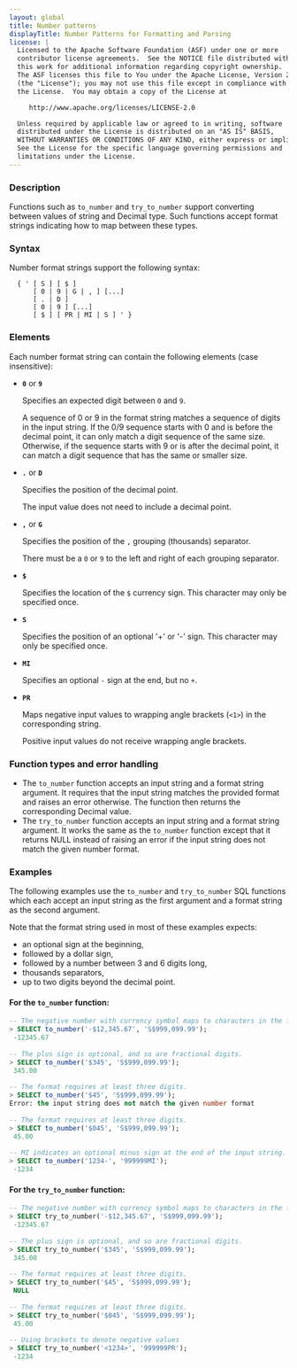 ```yaml
---
layout: global
title: Number patterns
displayTitle: Number Patterns for Formatting and Parsing
license: |
  Licensed to the Apache Software Foundation (ASF) under one or more
  contributor license agreements.  See the NOTICE file distributed with
  this work for additional information regarding copyright ownership.
  The ASF licenses this file to You under the Apache License, Version 2.0
  (the "License"); you may not use this file except in compliance with
  the License.  You may obtain a copy of the License at

     http://www.apache.org/licenses/LICENSE-2.0

  Unless required by applicable law or agreed to in writing, software
  distributed under the License is distributed on an "AS IS" BASIS,
  WITHOUT WARRANTIES OR CONDITIONS OF ANY KIND, either express or implied.
  See the License for the specific language governing permissions and
  limitations under the License.
---
```


### Description

Functions such as `to_number` and `try_to_number` support converting between values of string and
Decimal type. Such functions accept format strings indicating how to map between these types.

### Syntax

Number format strings support the following syntax:

```
  { ' [ S ] [ $ ] 
      [ 0 | 9 | G | , ] [...] 
      [ . | D ] 
      [ 0 | 9 ] [...] 
      [ $ ] [ PR | MI | S ] ' }
```

### Elements

Each number format string can contain the following elements (case insensitive):

- **`0`** or **`9`**

  Specifies an expected digit between `0` and `9`.

  A sequence of 0 or 9 in the format string matches a sequence of digits in the input string. If the
  0/9 sequence starts with 0 and is before the decimal point, it can only match a digit sequence of
  the same size. Otherwise, if the sequence starts with 9 or is after the decimal point, it can
  match a digit sequence that has the same or smaller size.

- **`.`** or **`D`**

  Specifies the position of the decimal point.

  The input value does not need to include a decimal point.

- **`,`** or **`G`**

  Specifies the position of the `,` grouping (thousands) separator.

  There must be a `0` or `9` to the left and right of each grouping separator. 

- **`$`**

  Specifies the location of the `$` currency sign. This character may only be specified once.

- **`S`** 

  Specifies the position of an optional '+' or '-' sign. This character may only be specified once.

- **`MI`**

  Specifies an optional `-` sign at the end, but no `+`.

- **`PR`**

  Maps negative input values to wrapping angle brackets (`<1>`) in the corresponding string.

  Positive input values do not receive wrapping angle brackets.

### Function types and error handling

* The `to_number` function accepts an input string and a format string argument. It requires that
the input string matches the provided format and raises an error otherwise. The function then
returns the corresponding Decimal value.
* The `try_to_number` function accepts an input string and a format string argument. It works the
same as the `to_number` function except that it returns NULL instead of raising an error if the
input string does not match the given number format.

### Examples

The following examples use the `to_number` and `try_to_number` SQL functions which each accept an
input string as the first argument and a format string as the second argument.

Note that the format string used in most of these examples expects:
* an optional sign at the beginning,
* followed by a dollar sign,
* followed by a number between 3 and 6 digits long,
* thousands separators,
* up to two digits beyond the decimal point.

#### For the `to_number` function:

```sql
-- The negative number with currency symbol maps to characters in the format string.
> SELECT to_number('-$12,345.67', 'S$999,099.99');
 -12345.67
 
-- The plus sign is optional, and so are fractional digits.
> SELECT to_number('$345', 'S$999,099.99');
 345.00
 
-- The format requires at least three digits.
> SELECT to_number('$45', 'S$999,099.99');
Error: the input string does not match the given number format
 
-- The format requires at least three digits.
> SELECT to_number('$045', 'S$999,099.99');
 45.00
 
-- MI indicates an optional minus sign at the end of the input string.
> SELECT to_number('1234-', '999999MI');
 -1234
```

#### For the `try_to_number` function:

```sql
-- The negative number with currency symbol maps to characters in the format string.
> SELECT try_to_number('-$12,345.67', 'S$999,099.99');
 -12345.67
 
-- The plus sign is optional, and so are fractional digits.
> SELECT try_to_number('$345', 'S$999,099.99');
 345.00
 
-- The format requires at least three digits.
> SELECT try_to_number('$45', 'S$999,099.99');
 NULL
 
-- The format requires at least three digits.
> SELECT try_to_number('$045', 'S$999,099.99');
 45.00
 
-- Using brackets to denote negative values
> SELECT try_to_number('<1234>', '999999PR');
 -1234
```

